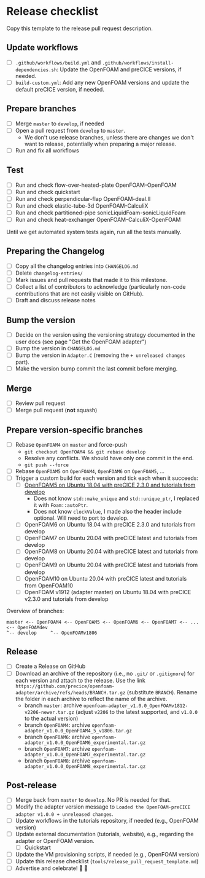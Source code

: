 # Release checklist

Copy this template to the release pull request description.

## Update workflows

- [ ] `.github/workflows/build.yml` and `.github/workflows/install-dependencies.sh`: Update the OpenFOAM and preCICE versions, if needed.
- [ ] `build-custom.yml`: Add any new OpenFOAM versions and update the default preCICE version, if needed.

## Prepare branches

- [ ] Merge `master` to `develop`, if needed
- [ ] Open a pull request from `develop` to `master`.
  - We don't use release branches, unless there are changes we don't want to release, potentially when preparing a major release.
- [ ] Run and fix all workflows

## Test

- [ ] Run and check flow-over-heated-plate OpenFOAM-OpenFOAM
- [ ] Run and check quickstart
- [ ] Run and check perpendicular-flap OpenFOAM-deal.II
- [ ] Run and check elastic-tube-3d OpenFOAM-CalculiX
- [ ] Run and check partitioned-pipe sonicLiquidFoam-sonicLiquidFoam
- [ ] Run and check heat-exchanger OpenFOAM-CalculiX-OpenFOAM

Until we get automated system tests again, run all the tests manually.

## Preparing the Changelog

- [ ] Copy all the changelog entries into `CHANGELOG.md`
- [ ] Delete `changelog-entries/`
- [ ] Mark issues and pull requests that made it to this milestone.
- [ ] Collect a list of contributors to acknowledge (particularly non-code contributions that are not easily visible on GitHub).
- [ ] Draft and discuss release notes

## Bump the version

- [ ] Decide on the version using the versioning strategy documented in the user docs (see page "Get the OpenFOAM adapter")
- [ ] Bump the version in `CHANGELOG.md`
- [ ] Bump the version in `Adapter.C` (removing the `+ unreleased changes` part).
- [ ] Make the version bump commit the last commit before merging.

## Merge

- [ ] Review pull request
- [ ] Merge pull request (**not** squash)

## Prepare version-specific branches

- [ ] Rebase `OpenFOAM4` on `master` and force-push
  - `git checkout OpenFOAM4 && git rebase develop`
  - Resolve any conflicts. We should have only one commit in the end.
  - `git push --force`
- [ ] Rebase `OpenFOAM5` on `OpenFOAM4`, `OpenFOAM6` on `OpenFOAM5`, ...
- [ ] Trigger a custom build for each version and tick each when it succeeds:
   - [ ] [OpenFOAM5 on Ubuntu 18.04 with preCICE 2.3.0 and tutorials from develop](https://github.com/precice/openfoam-adapter/actions/runs/3503114699)
     - Does not know `std::make_unique` and `std::unique_ptr`, I replaced it with `Foam::autoPtr`.
     - Does not know `clockValue`, I made also the header include optional. Will need to port to develop.
   - [ ] OpenFOAM6 on Ubuntu 18.04 with preCICE 2.3.0 and tutorials from develop
   - [ ] OpenFOAM7 on Ubuntu 20.04 with preCICE latest and tutorials from develop
   - [ ] OpenFOAM8 on Ubuntu 20.04 with preCICE latest and tutorials from develop
   - [ ] OpenFOAM9 on Ubuntu 20.04 with preCICE latest and tutorials from develop
   - [ ] OpenFOAM10 on Ubuntu 20.04 with preCICE latest and tutorials from OpenFOAM10
   - [ ] OpenFOAM v1912 (adapter master) on Ubuntu 18.04 with preCICE v2.3.0 and tutorials from develop

Overview of branches:

```text
master <-- OpenFOAM4 <-- OpenFOAM5 <-- OpenFOAM6 <-- OpenFOAM7 <-- ... <-- OpenFOAMdev
^-- develop     ^-- OpenFOAMv1806
```


## Release

- [ ] Create a Release on GitHub
- [ ] Download an archive of the repository (i.e., no `.git/` or `.gitignore`) for each version and attach to the release. Use the link `https://github.com/precice/openfoam-adapter/archive/refs/heads/BRANCH.tar.gz` (substitute `BRANCH`). Rename the folder in each archive to reflect the name of the archive.
  - branch `master`: archive `openfoam-adapter_v1.0.0_OpenFOAMv1812-v2206-newer.tar.gz` (adjust `v2206` to the latest supported, and `v1.0.0` to the actual version)
  - branch `OpenFOAM4`: archive `openfoam-adapter_v1.0.0_OpenFOAM4_5_v1806.tar.gz`
  - branch `OpenFOAM6`: archive `openfoam-adapter_v1.0.0_OpenFOAM6_experimental.tar.gz`
  - branch `OpenFOAM7`: archive `openfoam-adapter_v1.0.0_OpenFOAM7_experimental.tar.gz`
  - branch `OpenFOAM8`: archive `openfoam-adapter_v1.0.0_OpenFOAM8_experimental.tar.gz`

## Post-release

- [ ] Merge back from `master` to `develop`. No PR is needed for that.
- [ ] Modify the adapter version message to `Loaded the OpenFOAM-preCICE adapter v1.0.0 + unreleased changes`.
- [ ] Update workflows in the tutorials repository, if needed (e.g., OpenFOAM version)
- [ ] Update external documentation (tutorials, website), e.g., regarding the adapter or OpenFOAM version.
  - [ ] Quickstart
- [ ] Update the VM provisioning scripts, if needed (e.g., OpenFOAM version)
- [ ] Update this release checklist (`tools/release_pull_request_template.md`)
- [ ] Advertise and celebrate! :tada: :beers:
